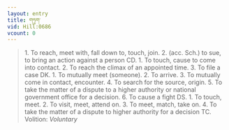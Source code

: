 ```yaml
---
layout: entry
title: གཏུག་
vid: Hill:0686
vcount: 0
---
```

> 1\. To reach, meet with, fall down to, touch, join\. 2\. (acc\. Sch\.) to sue, to bring an action against a person CD\. 1\. To touch, cause to come into contact\. 2\. To reach the climax of an appointed time\. 3\. To file a case DK\. 1\. To mutually meet (someone)\. 2\. To arrive\. 3\. To mutually come in contact, encounter\. 4\. To search for the source, origin\. 5\. To take the matter of a dispute to a higher authority or national government office for a decision\. 6\. To cause a fight DS\. 1\. To touch, meet\. 2\. To visit, meet, attend on\. 3\. To meet, match, take on\. 4\. To take the matter of a dispute to higher authority for a decision TC\.
> Volition: _Voluntary_


